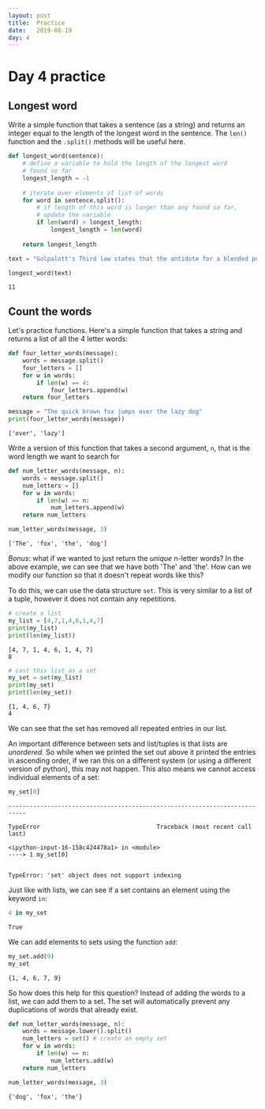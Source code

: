 ```yaml
---
layout: post
title:  Practice
date:   2019-08-19
day: 4
---
```



# Day 4 practice

## Longest word

Write a simple function that takes a sentence (as a string) and returns an integer equal to the length of the longest word in the sentence. The `len()` function and the `.split()` methods will be useful here.


```python
def longest_word(sentence):
    # define a variable to hold the length of the longest word
    # found so far
    longest_length = -1
    
    # iterate over elements of list of words
    for word in sentence.split():
        # if length of this word is longer than any found so far,
        # update the variable
        if len(word) > longest_length:
            longest_length = len(word)
            
    return longest_length
```


```python
text = "Golpalott's Third law states that the antidote for a blended poison will be equal to more than the sum of the antidotes for each of the separate components"

longest_word(text)
```




    11



## Count the words

Let's practice functions. Here's a simple function that takes a string and returns a list of all the 4 letter words:


```python
def four_letter_words(message):
    words = message.split()
    four_letters = []
    for w in words:
        if len(w) == 4:
            four_letters.append(w)
    return four_letters
```


```python
message = "The quick brown fox jumps over the lazy dog"
print(four_letter_words(message))
```

    ['over', 'lazy']


Write a version of this function that takes a second argument, `n`, that is the word length we want to search for


```python
def num_letter_words(message, n):
    words = message.split()
    num_letters = []
    for w in words:
        if len(w) == n:
            num_letters.append(w)
    return num_letters
```


```python
num_letter_words(message, 3)
```




    ['The', 'fox', 'the', 'dog']



*Bonus*: what if we wanted to just return the *unique* n-letter words? In the above example, we can see that we have both 'The' and 'the'. How can we modify our function so that it doesn't repeat words like this? 

To do this, we can use the data structure `set`. This is very similar to a list of a tuple, however it does not contain any repetitions.


```python
# create a list
my_list = [4,7,1,4,6,1,4,7]
print(my_list)
print(len(my_list))
```

    [4, 7, 1, 4, 6, 1, 4, 7]
    8



```python
# cast this list as a set
my_set = set(my_list)
print(my_set)
print(len(my_set))
```

    {1, 4, 6, 7}
    4


We can see that the set has removed all repeated entries in our list. 

An important difference between sets and list/tuples is that lists are *unordered*. So while when we printed the set out above it printed the entries in ascending order, if we ran this on a different system (or using a different version of python), this may not happen. This also means we cannot access individual elements of a set:


```python
my_set[0]
```


    ---------------------------------------------------------------------------

    TypeError                                 Traceback (most recent call last)

    <ipython-input-16-158c424478a1> in <module>
    ----> 1 my_set[0]
    

    TypeError: 'set' object does not support indexing


Just like with lists, we can see if a set contains an element using the keyword `in`:


```python
4 in my_set
```




    True



We can add elements to sets using the function `add`:


```python
my_set.add(9)
my_set
```




    {1, 4, 6, 7, 9}



So how does this help for this question? Instead of adding the words to a list, we can add them to a set. The set will automatically prevent any duplications of words that already exist.


```python
def num_letter_words(message, n):
    words = message.lower().split()
    num_letters = set() # create an empty set
    for w in words:
        if len(w) == n:
            num_letters.add(w)
    return num_letters
```


```python
num_letter_words(message, 3)
```




    {'dog', 'fox', 'the'}




```python

```
